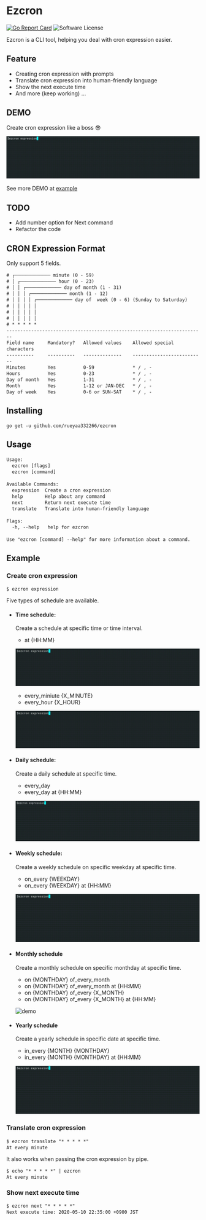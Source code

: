 # Ezcron

[![Go Report Card](https://goreportcard.com/badge/github.com/rueyaa332266/ezcron)](https://goreportcard.com/report/github.com/rueyaa332266/ezcron)
![Software License](https://img.shields.io/badge/license-MIT-brightgreen.svg?style=flat-square)

Ezcron is a CLI tool, helping you deal with cron expression easier.

## Feature
- Creating cron expression with prompts
- Translate cron expression into human-friendly language
- Show the next execute time
- And more (keep working) ...

## DEMO

Create cron expression like a boss 😎

![demo](https://github.com/rueyaa332266/assets/raw/master/ezcron/daily_schedule.gif)

See more DEMO at [example](#Example)

## TODO
- Add number option for Next command
- Refactor the code

## CRON Expression Format
Only support 5 fields.
```
# ┌───────────── minute (0 - 59)
# │ ┌───────────── hour (0 - 23)
# │ │ ┌───────────── day of month (1 - 31)
# │ │ │ ┌───────────── month (1 - 12)
# │ │ │ │ ┌───────────── day of  week (0 - 6) (Sunday to Saturday)
# │ │ │ │ │
# │ │ │ │ │
# │ │ │ │ │
# * * * * *
------------------------------------------------------------------------
Field name     Mandatory?   Allowed values    Allowed special characters
----------     ----------   --------------    --------------------------
Minutes        Yes          0-59              * / , -
Hours          Yes          0-23              * / , -
Day of month   Yes          1-31              * / , -
Month          Yes          1-12 or JAN-DEC   * / , -
Day of week    Yes          0-6 or SUN-SAT    * / , -
```

## Installing

```
go get -u github.com/rueyaa332266/ezcron
```

## Usage
```
Usage:
  ezcron [flags]
  ezcron [command]

Available Commands:
  expression  Create a cron expression
  help        Help about any command
  next        Return next execute time
  translate   Translate into human-friendly language

Flags:
  -h, --help   help for ezcron

Use "ezcron [command] --help" for more information about a command.
```

## Example

### Create cron expression

```shell
$ ezcron expression
```
Five types of schedule are available.

- #### Time schedule:

    Create a schedule at specific time or time interval.
    - at {HH:MM}

    ![demo](https://github.com/rueyaa332266/assets/raw/master/ezcron/time_schedule_1.gif)
    - every_miniute {X_MINUTE}
    - every_hour {X_HOUR}

    ![demo](https://github.com/rueyaa332266/assets/raw/master/ezcron/time_schedule_2.gif)

- #### Daily schedule:

    Create a daily schedule at specific time.
    - every_day
    - every_day at {HH:MM}

    ![demo](https://github.com/rueyaa332266/assets/raw/master/ezcron/daily_schedule.gif)

- #### Weekly schedule:

    Create a weekly schedule on specific weekday at specific time.
    - on_every {WEEKDAY}
    - on_every {WEEKDAY} at {HH:MM}

    ![demo](https://github.com/rueyaa332266/assets/raw/master/ezcron/weekly_schedule.gif)

- #### Monthly schedule

    Create a monthly schedule on specific monthday at specific time.
    - on {MONTHDAY} of_every_month
    - on {MONTHDAY} of_every_month at {HH:MM}
    - on {MONTHDAY} of_every {X_MONTH}
    - on {MONTHDAY} of_every {X_MONTH} at {HH:MM}

    ![demo](https://github.com/rueyaa332266/assets/raw/master/ezcron/monthly_schedule.gif)

- #### Yearly schedule

    Create a yearly schedule in specific date at specific time.
    - in_every {MONTH} {MONTHDAY}
    - in_every {MONTH} {MONTHDAY} at {HH:MM}

    ![demo](https://github.com/rueyaa332266/assets/raw/master/ezcron/yearly_schedule.gif)


### Translate cron expression

```
$ ezcron translate "* * * * *"
At every minute
```

It also works when passing the cron expression by pipe.
```
$ echo "* * * * *" | ezcron
At every minute
```

### Show next execute time
```
$ ezcron next "* * * * *"
Next execute time: 2020-05-10 22:35:00 +0900 JST
```